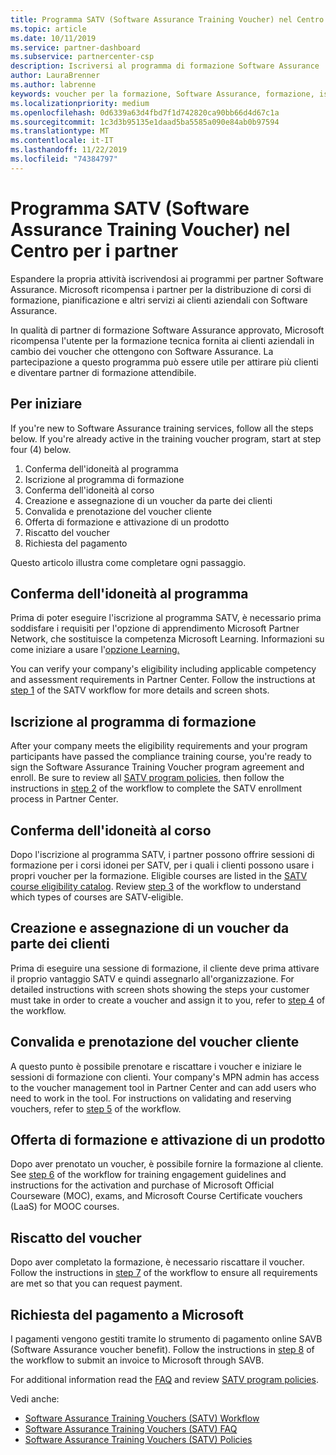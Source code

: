 ```yaml
---
title: Programma SATV (Software Assurance Training Voucher) nel Centro per i partner | Centro per i partner
ms.topic: article
ms.date: 10/11/2019
ms.service: partner-dashboard
ms.subservice: partnercenter-csp
description: Iscriversi al programma di formazione Software Assurance
author: LauraBrenner
ms.author: labrenne
keywords: voucher per la formazione, Software Assurance, formazione, iscriversi a SATV, SATV
ms.localizationpriority: medium
ms.openlocfilehash: 0d6339a63d4fbd7f1d742820ca90bb66d4d67c1a
ms.sourcegitcommit: 1c3d3b95135e1daad5ba5585a090e84ab0b97594
ms.translationtype: MT
ms.contentlocale: it-IT
ms.lasthandoff: 11/22/2019
ms.locfileid: "74384797"
---
```

# <a name="software-assurance-training-voucher-satv-program-in-partner-center"></a>Programma SATV (Software Assurance Training Voucher) nel Centro per i partner

Espandere la propria attività iscrivendosi ai programmi per partner Software Assurance. Microsoft ricompensa i partner per la distribuzione di corsi di formazione, pianificazione e altri servizi ai clienti aziendali con Software Assurance. 

In qualità di partner di formazione Software Assurance approvato, Microsoft ricompensa l'utente per la formazione tecnica fornita ai clienti aziendali in cambio dei voucher che ottengono con Software Assurance. La partecipazione a questo programma può essere utile per attirare più clienti e diventare partner di formazione attendibile.

## <a name="get-started"></a>Per iniziare

If you're new to Software Assurance training services, follow all the steps below. If you're already active in the training voucher program, start at step four (4) below. 

1. Conferma dell'idoneità al programma
2. Iscrizione al programma di formazione
3. Conferma dell'idoneità al corso
4. Creazione e assegnazione di un voucher da parte dei clienti
5. Convalida e prenotazione del voucher cliente
6. Offerta di formazione e attivazione di un prodotto
7. Riscatto del voucher
8. Richiesta del pagamento

Questo articolo illustra come completare ogni passaggio.

## <a name="confirm-program-eligibility"></a>Conferma dell'idoneità al programma

Prima di poter eseguire l'iscrizione al programma SATV, è necessario prima soddisfare i requisiti per l'opzione di apprendimento Microsoft Partner Network, che sostituisce la competenza Microsoft Learning. Informazioni su come iniziare a usare l'[opzione Learning.](https://partner.microsoft.com/membership/learning-partners)

You can verify your company's eligibility including applicable competency and assessment requirements in Partner Center. Follow the instructions at [step 1](https://query.prod.cms.rt.microsoft.com/cms/api/am/binary/RE3krfK) of the SATV workflow for more details and screen shots.

## <a name="enroll-in-the-training-program"></a>Iscrizione al programma di formazione

After your company meets the eligibility requirements and your program participants have passed the compliance training course, you're ready to sign the Software Assurance Training Voucher program agreement and enroll. Be sure to review all [SATV program policies](https://query.prod.cms.rt.microsoft.com/cms/api/am/binary/RE3koEP), then follow the instructions in [step 2](https://query.prod.cms.rt.microsoft.com/cms/api/am/binary/RE3krfK) of the workflow to complete the SATV enrollment process in Partner Center.   


## <a name="confirm-course-eligibility"></a>Conferma dell'idoneità al corso
Dopo l'iscrizione al programma SATV, i partner possono offrire sessioni di formazione per i corsi idonei per SATV, per i quali i clienti possono usare i propri voucher per la formazione. Eligible courses are listed in the [SATV course eligibility catalog](https://savl-catalog.microsoft.com/). Review [step 3](https://query.prod.cms.rt.microsoft.com/cms/api/am/binary/RE3krfK) of the workflow to understand which types of courses are SATV-eligible.

## <a name="have-customer-create-and-assign-voucher"></a>Creazione e assegnazione di un voucher da parte dei clienti

Prima di eseguire una sessione di formazione, il cliente deve prima attivare il proprio vantaggio SATV e quindi assegnarlo all'organizzazione. For detailed instructions with screen shots showing the steps your customer must take in order to create a voucher and assign it to you, refer to [step 4](https://query.prod.cms.rt.microsoft.com/cms/api/am/binary/RE3krfK) of the workflow.

## <a name="validate-and-reserve-customer-vouchers"></a>Convalida e prenotazione del voucher cliente

A questo punto è possibile prenotare e riscattare i voucher e iniziare le sessioni di formazione con clienti. Your company's MPN admin has access to the voucher management tool in Partner Center and can add users who need to work in the tool. For instructions on validating and reserving vouchers, refer to [step 5](https://query.prod.cms.rt.microsoft.com/cms/api/am/binary/RE3krfK) of the workflow.

## <a name="deliver-training-and-activate-product"></a>Offerta di formazione e attivazione di un prodotto

Dopo aver prenotato un voucher, è possibile fornire la formazione al cliente. See [step 6](https://query.prod.cms.rt.microsoft.com/cms/api/am/binary/RE3krfK) of the workflow for training engagement guidelines and instructions for the activation and purchase of Microsoft Official Courseware (MOC), exams, and Microsoft Course Certificate vouchers (LaaS) for MOOC courses.

## <a name="redeem-voucher"></a>Riscatto del voucher

Dopo aver completato la formazione, è necessario riscattare il voucher. Follow the instructions in [step 7](https://query.prod.cms.rt.microsoft.com/cms/api/am/binary/RE3krfK) of the workflow to ensure all requirements are met so that you can request payment. 


## <a name="request-payment-from-microsoft"></a>Richiesta del pagamento a Microsoft

I pagamenti vengono gestiti tramite lo strumento di pagamento online SAVB (Software Assurance voucher benefit). Follow the instructions in [step 8](https://query.prod.cms.rt.microsoft.com/cms/api/am/binary/RE3krfK) of the workflow to submit an invoice to Microsoft through SAVB. 

For additional information read the [FAQ](https://query.prod.cms.rt.microsoft.com/cms/api/am/binary/RE3kz5o) and review [SATV program policies](https://query.prod.cms.rt.microsoft.com/cms/api/am/binary/RE3koEP).

Vedi anche:

- [Software Assurance Training Vouchers (SATV) Workflow](https://query.prod.cms.rt.microsoft.com/cms/api/am/binary/RE3krfK)
- [Software Assurance Training Vouchers (SATV) FAQ](https://query.prod.cms.rt.microsoft.com/cms/api/am/binary/RE3kz5o)
- [Software Assurance Training Vouchers (SATV) Policies](https://query.prod.cms.rt.microsoft.com/cms/api/am/binary/RE3koEP)